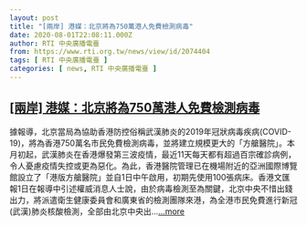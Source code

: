 ```yaml
---
layout: post
title: "[兩岸] 港媒：北京將為750萬港人免費檢測病毒"
date: 2020-08-01T22:08:11.000Z
author: RTI 中央廣播電臺
from: https://www.rti.org.tw/news/view/id/2074404
tags: [ RTI 中央廣播電臺 ]
categories: [ news, RTI 中央廣播電臺 ]
---
```

<!--1596319691000-->
[[兩岸] 港媒：北京將為750萬港人免費檢測病毒](https://www.rti.org.tw/news/view/id/2074404)
------

<div>
據報導，北京當局為協助香港防控俗稱武漢肺炎的2019年冠狀病毒疾病(COVID-19)，將為香港750萬名市民免費檢測病毒，並將建立規模更大的「方艙醫院」。本月初起，武漢肺炎在香港爆發第三波疫情，最近11天每天都有超過百宗確診病例，令人憂慮疫情失控或更為惡化。為此，香港醫院管理已在機場附近的亞洲國際博覽館設立了「港版方艙醫院」並自1日中午啟用，初期先使用100張病床。香港文匯報1日在報導中引述權威消息人士說，由於病毒檢測至為關鍵，北京中央不惜出錢出力，將派遣衛生健康委員會和廣東省的檢測團隊來港，為全港市民免費進行新冠(武漢)肺炎核酸檢測，全部由北京中央出...<a target="_blank" href="https://www.rti.org.tw/news/view/id/2074404">...more</a>
</div>
